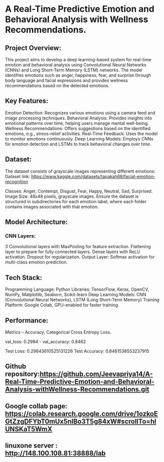 # A Real-Time Predictive Emotion and Behavioral Analysis with Wellness Recommendations.


## Project Overview:

This project aims to develop a deep learning-based system for real-time emotion and behavioral analysis using Convolutional Neural Networks (CNNs) and Long Short-Term Memory (LSTM) networks. The model identifies emotions such as anger, happiness, fear, and surprise through body language and facial expressions and provides wellness recommendations based on the detected emotions.

## Key Features:

Emotion Detection: Recognizes various emotions using a camera feed and image processing techniques.
Behavioral Analysis: Provides insights into emotional patterns over time, helping users manage mental well-being.
Wellness Recommendations: Offers suggestions based on the identified emotions, e.g., stress-relief activities.
Real-Time Feedback: Uses the model to monitor emotions continuously.
Deep Learning Models: Employs CNNs for emotion detection and LSTMs to track behavioral changes over time.

## Dataset: 
The dataset consists of grayscale images representing different emotions:
Dataset link: https://www.kaggle.com/datasets/tapakah68/facial-emotion-recognition

Classes: Anger, Contempt, Disgust, Fear, Happy, Neutral, Sad, Surprised.
Image Size: 48x48 pixels, grayscale images.
Ensure the dataset is structured in subdirectories for each emotion label, where each folder contains images associated with that emotion.

## Model Architecture:

### CNN Layers:
3 Convolutional layers with MaxPooling for feature extraction.
Flattening layer to prepare for fully connected layers.
Dense layers with ReLU activation.
Dropout for regularization.
Output Layer: Softmax activation for multi-class emotion prediction.

## Tech Stack:
Programming Language: Python
Libraries: TensorFlow, Keras, OpenCV, NumPy, Matplotlib, Seaborn, Scikit-learn
Deep Learning Models: CNN (Convolutional Neural Networks), LSTM (Long Short-Term Memory)
Training Platform: Google Colab, GPU-enabled for faster training.

## Performance:

Metrics – Accuracy, Categorical Cross Entropy Loss.

val_loss: 0.2984 - val_accuracy: 0.8462

Test Loss: 0.29843610525131226
Test Accuracy: 0.8461538553237915

## Github repository:https://github.com/Jeevapriya14/A-Real-Time-Predictive-Emotion-and-Behavioral-Analysis-withWellness-Recommendations.git

## Google collab page: https://colab.research.google.com/drive/1ozkoEGtZzgDFYbT0mUx5nlBo3T5g84xW#scrollTo=hlUNSKaT5WmX

 ## linuxone server : http://148.100.108.81:38888/lab
